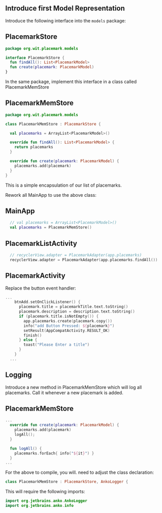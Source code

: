 ## Introduce first Model Representation

Introduce the following interface into the `models` package:

## PlacemarkStore

```kotlin
package org.wit.placemark.models

interface PlacemarkStore {
  fun findAll(): List<PlacemarkModel>
  fun create(placemark: PlacemarkModel)
}
```

In the same package, implement this interface in a class called PlacemarkMemStore

## PlacemarkMemStore

```kotlin
package org.wit.placemark.models

class PlacemarkMemStore : PlacemarkStore {

  val placemarks = ArrayList<PlacemarkModel>()

  override fun findAll(): List<PlacemarkModel> {
    return placemarks
  }

  override fun create(placemark: PlacemarkModel) {
    placemarks.add(placemark)
  }
}
```

This is a simple encapsulation of our list of placemarks.

Rework all MainApp to use the above class:

## MainApp

```kotlin
  // val placemarks = ArrayList<PlacemarkModel>()
  val placemarks = PlacemarkMemStore()
```

## PlacemarkListActivity

```kotlin
  // recyclerView.adapter = PlacemarkAdapter(app.placemarks)
  recyclerView.adapter = PlacemarkAdapter(app.placemarks.findAll())
```

## PlacemarkActivity

Replace the button event handler:

```kotlin
...
    btnAdd.setOnClickListener() {
      placemark.title = placemarkTitle.text.toString()
      placemark.description = description.text.toString()
      if (placemark.title.isNotEmpty()) {
        app.placemarks.create(placemark.copy())
        info("add Button Pressed: ${placemark}")
        setResult(AppCompatActivity.RESULT_OK)
        finish()
      } else {
        toast("Please Enter a title")
      }
    }
  ...
```

## Logging

Introduce a new method in PlacemarkMemStore which will log all placemarks. Call it whenever a new placemark is added.

## PlacemarkMemStore

```kotlin
...
  override fun create(placemark: PlacemarkModel) {
    placemarks.add(placemark)
    logAll();
  }

  fun logAll() {
    placemarks.forEach{ info("${it}") }
  }
...
```

For the above to compile, you will. need to adjust the class declaration:

```kotlin
class PlacemarkMemStore : PlacemarkStore, AnkoLogger {
```

This will require the following imports:

```kotlin
import org.jetbrains.anko.AnkoLogger
import org.jetbrains.anko.info
```
